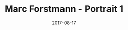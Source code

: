 ---
image_path: Marc-Forstmann_1.jpg
title: Marc Forstmann - Portrait 1
date: 2017-08-17
category: marc
thumbnail: marc-forstmann_1-thumb.jpeg
---